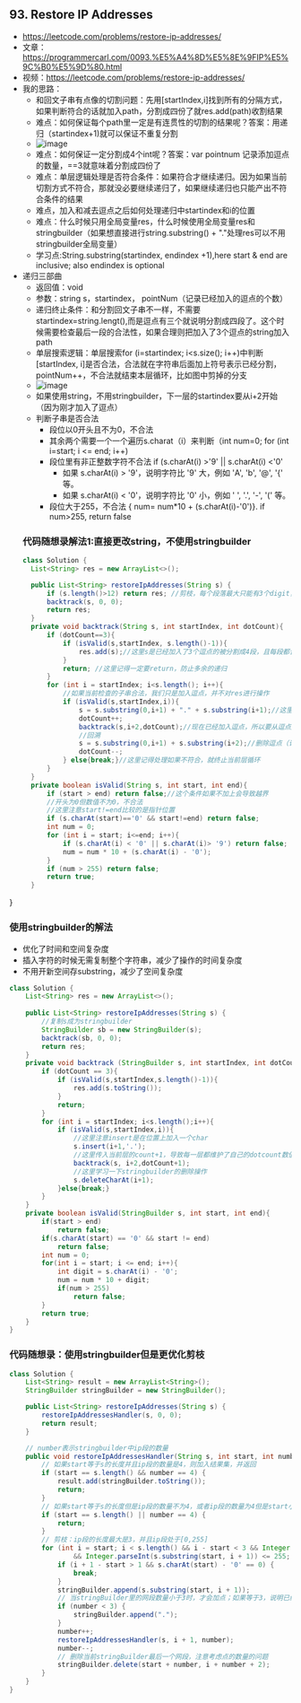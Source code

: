 ## 93. Restore IP Addresses
* https://leetcode.com/problems/restore-ip-addresses/
* 文章： https://programmercarl.com/0093.%E5%A4%8D%E5%8E%9FIP%E5%9C%B0%E5%9D%80.html
* 视频：https://leetcode.com/problems/restore-ip-addresses/
* 我的思路：
  * 和回文子串有点像的切割问题：先用[startIndex,i]找到所有的分隔方式，如果判断符合的话就加入path，分割成四份了就res.add(path)收割结果
  * 难点：如何保证每个path里一定是有连贯性的切割的结果呢？答案：用递归（startindex+1)就可以保证不重复分割
  * ![image](https://github.com/user-attachments/assets/57fd7bb3-5e5a-478f-a84d-0469c18c441d)
  * 难点：如何保证一定分割成4个int呢？答案：var pointnum 记录添加逗点的数量，==3就意味着分割成四份了
  * 难点：单层逻辑处理是否符合条件：如果符合才继续递归。因为如果当前切割方式不符合，那就没必要继续递归了，如果继续递归也只能产出不符合条件的结果
  * 难点，加入和减去逗点之后如何处理递归中startindex和i的位置
  * 难点：什么时候只用全局变量res，什么时候使用全局变量res和stringbuilder（如果想直接进行string.substring() + "."处理res可以不用stringbuilder全局变量）
  * 学习点:String.substring(startindex, endindex +1),here start & end are inclusive; also endindex is optional 
* 递归三部曲
  * 返回值：void
  * 参数：string s，startindex， pointNum（记录已经加入的逗点的个数）
  * 递归终止条件：和分割回文子串不一样，不需要startindex=string.lengt(),而是逗点有三个就说明分割成四段了。这个时候需要检查最后一段的合法性，如果合理则把加入了3个逗点的string加入path
  * 单层搜索逻辑：单层搜索for (i=startindex; i<s.size(); i++)中判断[startIndex, i]是否合法，合法就在字符串后面加上符号表示已经分割，pointNum++，不合法就结束本层循环，比如图中剪掉的分支
  * ![image](https://github.com/user-attachments/assets/553f1115-7369-410a-a180-88b4c7ae9c70)
  * 如果使用string，不用stringbuilder，下一层的startindex要从i+2开始（因为刚才加入了逗点）
  * 判断子串是否合法
    * 段位以0开头且不为0，不合法
    * 其余两个需要一个一个遍历s.charat（i）来判断（int num=0; for (int i=start; i <= end; i++)
    * 段位里有非正整数字符不合法 if (s.charAt(i) >'9' || s.charAt(i) <'0'
      * 如果 s.charAt(i) > '9'，说明字符比 '9' 大，例如 'A', 'b', '@', '{' 等。
      * 如果 s.charAt(i) < '0'，说明字符比 '0' 小，例如 ' ', '.', '-', '(' 等。
    * 段位大于255，不合法  { num= num*10 + (s.charAt(i)-'0')}. if num>255, return false
  ### 代码随想录解法1:直接更改string，不使用stringbuilder
  ```java
  class Solution {
    List<String> res = new ArrayList<>();

    public List<String> restoreIpAddresses(String s) {
        if (s.length()>12) return res; //剪枝，每个段落最大只能有3个digit，一共四个段落
        backtrack(s, 0, 0);
        return res;
    }
    private void backtrack(String s, int startIndex, int dotCount){
        if (dotCount==3){
            if (isValid(s,startIndex, s.length()-1)){
                res.add(s);//这里s是已经加入了3个逗点的被分割成4段，且每段都合法的结果
            }
            return; //这里记得一定要return，防止多余的递归
        }
        for (int i = startIndex; i<s.length(); i++){
            //如果当前检查的子串合法，我们只是加入逗点，并不对res进行操作
            if (isValid(s,startIndex,i)){
                s = s.substring(0,i+1) + "." + s.substring(i+1);//这里s还没有变化，所以后半段的起始位置仍然是i+1
                dotCount++;
                backtrack(s,i+2,dotCount);//现在已经加入逗点，所以要从逗点后一位开始递归
                //回溯
                s = s.substring(0,i+1) + s.substring(i+2);//删除逗点（记得画图理解）
                dotCount--;
            } else{break;}//这里记得处理如果不符合，就终止当前层循环
        }
    }
    private boolean isValid(String s, int start, int end){
        if (start > end) return false;//这个条件如果不加上会导致越界
        //开头为0但数值不为0，不合法
        //这里注意start!=end比较的是指针位置
        if (s.charAt(start)=='0' && start!=end) return false;
        int num = 0;
        for (int i = start; i<=end; i++){
            if (s.charAt(i) < '0' || s.charAt(i)> '9') return false;
            num = num * 10 + (s.charAt(i) - '0');
        }
        if (num > 255) return false;
        return true;
    }
}

### 使用stringbuilder的解法
* 优化了时间和空间复杂度
* 插入字符的时候无需复制整个字符串，减少了操作的时间复杂度
* 不用开新空间存substring，减少了空间复杂度
```java
class Solution {
    List<String> res = new ArrayList<>();
    
    public List<String> restoreIpAddresses(String s) {
        //复制s成为stringbuilder
        StringBuilder sb = new StringBuilder(s);
        backtrack(sb, 0, 0);
        return res;
    }
    private void backtrack (StringBuilder s, int startIndex, int dotCount){
        if (dotCount == 3){
            if (isValid(s,startIndex,s.length()-1)){
                res.add(s.toString());
            }
            return;
        }
        for (int i = startIndex; i<s.length();i++){
            if (isValid(s,startIndex,i)){
                //这里注意insert是在位置上加入一个char
                s.insert(i+1,'.');
                //这里传入当前层的count+1，导致每一层都维护了自己的dotcount数值，因此回溯的时候不用dotcount--
                backtrack(s, i+2,dotCount+1);
                //这里学习一下stringbuilder的删除操作
                s.deleteCharAt(i+1);
            }else{break;}
        }
    }
    private boolean isValid(StringBuilder s, int start, int end){
        if(start > end)
            return false;
        if(s.charAt(start) == '0' && start != end)
            return false;
        int num = 0;
        for(int i = start; i <= end; i++){
            int digit = s.charAt(i) - '0';
            num = num * 10 + digit;
            if(num > 255)
                return false;
        }
        return true;
    }
}
```
### 代码随想录：使用stringbuilder但是更优化剪枝
```java
class Solution {
    List<String> result = new ArrayList<String>();
	StringBuilder stringBuilder = new StringBuilder();

	public List<String> restoreIpAddresses(String s) {
		restoreIpAddressesHandler(s, 0, 0);
		return result;
	}

	// number表示stringbuilder中ip段的数量
	public void restoreIpAddressesHandler(String s, int start, int number) {
		// 如果start等于s的长度并且ip段的数量是4，则加入结果集，并返回
		if (start == s.length() && number == 4) {
			result.add(stringBuilder.toString());
			return;
		}
		// 如果start等于s的长度但是ip段的数量不为4，或者ip段的数量为4但是start小于s的长度，则直接返回
		if (start == s.length() || number == 4) {
			return;
		}
		// 剪枝：ip段的长度最大是3，并且ip段处于[0,255]
		for (int i = start; i < s.length() && i - start < 3 && Integer.parseInt(s.substring(start, i + 1)) >= 0
				&& Integer.parseInt(s.substring(start, i + 1)) <= 255; i++) {
			if (i + 1 - start > 1 && s.charAt(start) - '0' == 0) {
				break;
			}
			stringBuilder.append(s.substring(start, i + 1));
			// 当stringBuilder里的网段数量小于3时，才会加点；如果等于3，说明已经有3段了，最后一段不需要再加点
			if (number < 3) {
				stringBuilder.append(".");
			}
			number++;
			restoreIpAddressesHandler(s, i + 1, number);
			number--;
			// 删除当前stringBuilder最后一个网段，注意考虑点的数量的问题
			stringBuilder.delete(start + number, i + number + 2);
		}
	}
}
```
